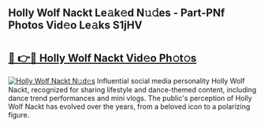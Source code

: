 ## Holly Wolf Nackt Le𝚊k𝚎d N𝚞𝚍es - Part-PNf Photos Vid𝚎o Le𝚊ks S1jHV

# <h2><a href="http://fb50tid.evod.top/?m=Holly+Wolf+Nackt">🔗 👉🔴 Holly Wolf Nackt Vid𝚎o Ph𝚘t𝚘s</a></h2>

[![Holly Wolf Nackt N𝚞d𝚎s](https://i.imgur.com/8V9OHl7.gif)](http://fb50tid.evod.top/?m=Holly+Wolf+Nackt)
Influential social media personality Holly Wolf Nackt, recognized for sharing lifestyle and dance-themed content, including dance trend performances and mini vlogs. The public's perception of Holly Wolf Nackt has evolved over the years, from a beloved icon to a polarizing figure. 
